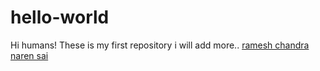 # hello-world

Hi humans!
These is my first repository
i will add more..
[ramesh chandra
](https://github.com/rameshchandra22)
[naren sai](https://github.com/Naren1729)
